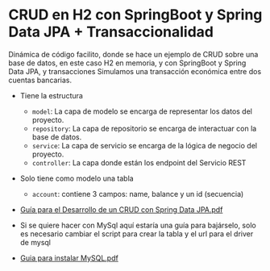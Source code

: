 # CRUD en H2 con SpringBoot y Spring Data JPA + Transaccionalidad

Dinámica de código facilito, donde se hace un ejemplo de CRUD sobre una base de datos, en este caso H2 en memoria, y con SpringBoot y Spring Data JPA, y transacciones
Simulamos una transacción económica entre dos cuentas bancarias.

- Tiene la estructura
    - `model`: La capa de modelo se encarga de representar los datos del proyecto.
    - `repository`: La capa de repositorio se encarga de interactuar con la base de datos.
    - `service`: La capa de servicio se encarga de la lógica de negocio del proyecto.
    - `controller`: La capa donde están los endpoint del Servicio REST


- Solo tiene como modelo una tabla
    - `account`: contiene 3 campos: name, balance y un id (secuencia)

- [Guía para el Desarrollo de un CRUD con Spring Data JPA.pdf](https://drive.google.com/file/d/1V0ucVOMmcuEM82FyZZKVB7OfcQpBSfNv/view?usp=drive_link)
- Si se quiere hacer con MySql aquí estaría una guía para bajárselo, solo es necesario cambiar el script para crear la tabla y el url para el driver de mysql
- [Guia para instalar MySQL.pdf](https://drive.google.com/file/d/1VRtcoVcQTyesOLvaoDpCN1g8FZkjn4ci/view)